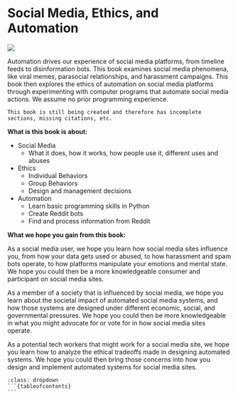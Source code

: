 # Social Media, Ethics, and Automation

![](logo.png)

Automation drives our experience of social media platforms, from timeline feeds to disinformation bots. This book examines social media phenomena, like viral memes, parasocial relationships, and harassment campaigns. This book then explores the ethics of automation on social media platforms through experimenting with computer programs that automate social media actions. We assume no prior programming experience.

```{warning}
This book is still being created and therefore has incomplete sections, missing citations, etc.
```

**What is this book is about:**
- Social Media
  - What it does, how it works, how people use it, different uses and abuses
- Ethics
  - Individual Behaviors
  - Group Behaviors
  - Design and management decisions
- Automation
  - Learn basic programming skills in Python
  - Create Reddit bots
  - Find and process information from Reddit


**What we hope you gain from this book:**

As a social media user, we hope you learn how social media sites influence you, from how your data gets used or abused, to how harassment and spam bots operate, to how platforms manipulate your emotions and mental state. We hope you could then be a more knowledgeable consumer and participant on social media sites.

As a member of a society that is influenced by social media, we hope you learn about the societal impact of automated social media systems, and how those systems are designed under different economic, social, and governmental pressures. We hope you could then be more knowledgeable in what you might advocate for or vote for in how social media sites operate.

As a potential tech workers that might work for a social media site, we hope you learn how to analyze the ethical tradeoffs made in designing automated systems. We hope you could then bring those concerns into how you design and implement automated systems for social media sites.


````{admonition} Full Table of Contents
:class: dropdown
```{tableofcontents}
```
````
